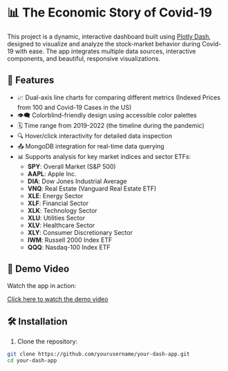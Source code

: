 # 📊 The Economic Story of Covid-19

This project is a dynamic, interactive dashboard built using [Plotly Dash](https://dash.plotly.com/), designed to visualize and analyze the stock-market behavior during Covid-19 with ease. The app integrates multiple data sources, interactive components, and beautiful, responsive visualizations.

## 🚀 Features

- 📈 Dual-axis line charts for comparing different metrics (Indexed Prices from 100 and Covid-19 Cases in the US)
- 👁️‍🗨️ Colorblind-friendly design using accessible color palettes
- 🗓️ Time range from 2019-2022 (the timeline during the pandemic)
- 🔍 Hover/click interactivity for detailed data inspection
- 📤 MongoDB integration for real-time data querying
- 📊 Supports analysis for key market indices and sector ETFs:
  - **SPY**: Overall Market (S&P 500)
  - **AAPL**: Apple Inc.
  - **DIA**: Dow Jones Industrial Average
  - **VNQ**: Real Estate (Vanguard Real Estate ETF)
  - **XLE**: Energy Sector
  - **XLF**: Financial Sector
  - **XLK**: Technology Sector
  - **XLU**: Utilities Sector
  - **XLV**: Healthcare Sector
  - **XLY**: Consumer Discretionary Sector
  - **IWM**: Russell 2000 Index ETF
  - **QQQ**: Nasdaq-100 Index ETF

## 🎥 Demo Video

Watch the app in action:

[Click here to watch the demo video](https://youtu.be/n-BhGtnMt6c)

## 🛠️ Installation

1. Clone the repository:

```bash
git clone https://github.com/yourusername/your-dash-app.git
cd your-dash-app
